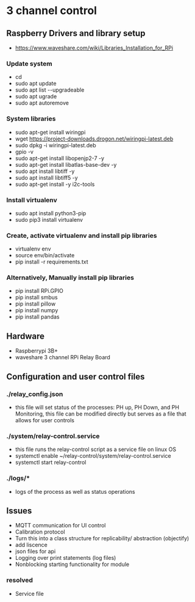 # 3 channel control

## Raspberry Drivers and library setup

- https://www.waveshare.com/wiki/Libraries_Installation_for_RPi

### Update system
- cd
- sudo apt update
- sudo apt list --upgradeable
- sudo apt ugrade
- sudo apt autoremove

### System libraries
- sudo apt-get install wiringpi
- wget https://project-downloads.drogon.net/wiringpi-latest.deb
- sudo dpkg -i wiringpi-latest.deb
- gpio -v
- sudo apt-get install libopenjp2-7 -y
- sudo apt-get install libatlas-base-dev -y
- sudo apt install libtiff -y
- sudo apt install libtiff5 -y
- sudo apt-get install -y i2c-tools

### Install virtualenv
- sudo apt install python3-pip
- sudo pip3 install virtualenv

### Create, activate virtualenv and install pip libraries
- virtualenv env
- source env/bin/activate
- pip install -r requirements.txt

### Alternatively, Manually install pip libraries
- pip install RPi.GPIO
- pip install smbus
- pip install pillow
- pip install numpy
- pip install pandas

## Hardware

- Raspberrypi 3B+
- waveshare 3 channel RPi Relay Board


## Configuration and user control files
### ./relay_config.json
- this file will set status of the processes: PH up, PH Down, and PH Monitoring, this file can be modified directly but serves as a file that allows for user controls
### ./system/relay-control.service
- this file runs the relay-control script as a service file on linux OS
- systemctl enable ~/relay-control/system/relay-control.service
- systemctl start relay-control

### ./logs/*
- logs of the process as well as status operations

## Issues
- MQTT communication for UI control
- Calibration protocol
- Turn this into a class structure for replicability/ abstraction (objectify)
- add liscence
- json files for api
- Logging over print statements (log files)
- Nonblocking starting functionality for module

### resolved
- Service file
